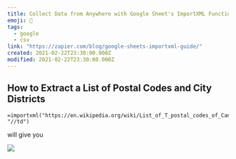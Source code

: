 ```yaml
---
title: Collect Data from Anywhere with Google Sheet's ImportXML Function
emoji: 📝
tags:
  - google
  - csv
link: "https://zapier.com/blog/google-sheets-importxml-guide/"
created: 2021-02-22T23:30:00.000Z
modified: 2021-02-22T23:30:00.000Z
---
```


## How to Extract a List of Postal Codes and City Districts

```
=importxml("https://en.wikipedia.org/wiki/List_of_T_postal_codes_of_Canada", "//td")
```

will give you

![](https://images.ctfassets.net/lzny33ho1g45/2tu26Dc0p9NiYCG4KX2jh1/58d8b163af2505bdeb8a28691a703d25/Imported_XML_table_in_Google_Sheets?w=700)
